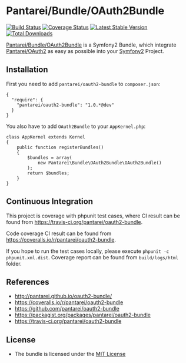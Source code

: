 Pantarei/Bundle/OAuth2Bundle
============================

[![Build
Status](https://travis-ci.org/pantarei/oauth2-bundle.png?branch=1.0)](https://travis-ci.org/pantarei/oauth2-bundle)
[![Coverage
Status](https://coveralls.io/repos/pantarei/oauth2-bundle/badge.png?branch=1.0)](https://coveralls.io/r/pantarei/oauth2-bundle)
[![Latest Stable
Version](https://poser.pugx.org/pantarei/oauth2-bundle/v/stable.png)](https://packagist.org/packages/pantarei/oauth2-bundle)
[![Total
Downloads](https://poser.pugx.org/pantarei/oauth2-bundle/downloads.png)](https://packagist.org/packages/pantarei/oauth2-bundle)

[Pantarei/Bundle/OAuth2Bundle](https://github.com/pantarei/oauth2-bundle)
is a Symfony2 Bundle, which integrate
[Pantarei/OAuth2](https://github.com/pantarei/oauth2) as easy as
possible into your [Symfony2](http://www.symfony.com) Project.

Installation
------------

First you need to add `pantarei/oauth2-bundle` to `composer.json`:

    {
      "require": {
        "pantarei/oauth2-bundle": "1.0.*@dev"
      }
    }

You also have to add `OAuth2Bundle` to your `AppKernel.php`:

    class AppKernel extends Kernel
    {
        public function registerBundles()
        {
            $bundles = array(
                new Pantarei\Bundle\OAuth2Bundle\OAuth2Bundle()
            );
            return $bundles;
        }
    }

Continuous Integration
----------------------

This project is coverage with phpunit test cases, where CI result can be
found from https://travis-ci.org/pantarei/oauth2-bundle.

Code coverage CI result can be found from
https://coveralls.io/r/pantarei/oauth2-bundle.

If you hope to run the test cases locally, please execute
`phpunit -c phpunit.xml.dist`. Coverage report can be found from
`build/logs/html` folder.

References
----------

-   http://pantarei.github.io/oauth2-bundle/
-   https://coveralls.io/r/pantarei/oauth2-bundle
-   https://github.com/pantarei/oauth2-bundle
-   https://packagist.org/packages/pantarei/oauth2-bundle
-   https://travis-ci.org/pantarei/oauth2-bundle

License
-------

-   The bundle is licensed under the [MIT
    License](http://opensource.org/licenses/MIT)

